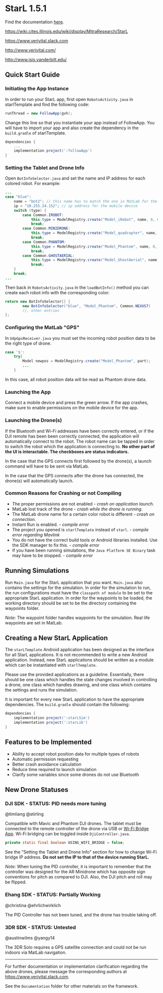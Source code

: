 # StarL 1.5.1

Find the documentation [here](https://verivital-starl-undergrads.github.io/starl/).

https://wiki.cites.illinois.edu/wiki/display/MitraResearch/StarL

https://www.verivital.slack.com

http://www.verivital.com/

http://www.isis.vanderbilt.edu/


## Quick Start Guide
### Initiating the App Instance
In order to run your StarL app, first open `RobotsActivity.java` in starlTemplate and find the following code:

```java
runThread = new FollowApp(gvh);
```

Change this line so that you instantiate your app instead of FollowApp. You will have to import your app and also create the dependency
in the `build.gradle` of starlTemplate.

```gradle
dependencies {
    ...
    implementation project(':followApp')
}
```
### Setting the Tablet and Drone Info
Open `BotInfoSelector.java` and set the name and IP address for each colored
robot. For example:
```java
...
case "blue":
    name = "bot2"; // this name has to match the one in MatLab for the color
    ip = "10.255.24.152"; // ip address for the mobile device
    switch (type) {
        case Common.IROBOT:
            this.type = ModelRegistry.create("Model_iRobot", name, 0, 0);
            break;
        case Common.MINIDRONE:
            this.type = ModelRegistry.create("Model_quadcopter", name, 0, 0);
            break;
        case Common.PHANTOM:
            this.type = ModelRegistry.create("Model_Phantom", name, 0, 0);
            break;
        case Common.GHOSTAERIAL:
            this.type = ModelRegistry.create("Model_GhostAerial", name, 0, 0);
            break;
    }
    break;
...
```
Then back in `RobotsActivity.java` in the `loadBotInfo()` method you can create each robot info 
with the corresponding color:
```java
return new BotInfoSelector[] {
        new BotInfoSelector("blue", "Model_Phantom", Common.NEXUS7)
        //, other entries
};
```

### Configuring the MatLab "GPS"
In `UdpGpsReceiver.java` you must set the incoming robot position data to be the right type of drone.
```java
case '$':
    try{
        Model newpos = ModelRegistry.create("Model_Phantom", part);
        ...
    }
```
In this case, all robot position data will be read as Phantom drone data.

### Launching the App
Connect a mobile device and press the green arrow. If the app crashes, make sure to enable permissions on the mobile device
for the app.

### Launching the Drone(s)
If the Bluetooth and Wi-Fi addresses have been correctly entered, or if the DJI remote has been been correctly
connected, the application will automatically connect to the robot. The robot name can be tapped in order to switch
the robot which the application is connecting to. **No other part of the UI is interactable. The checkboxes are status
indicators.** 

In the case that the GPS connects first followed by the drone(s), a launch command will have to be sent via MatLab.

In the case that the GPS connects after the drone has connected, the drone(s) will automatically launch.

### Common Reasons for Crashing or not Compiling
- The proper permissions are not enabled - *crash on application launch.*
- MatLab lost track of the drone - *crash while the drone is running.*
- The MatLab drone name for a certain color robot is different - *crash on connection.*
- Instant Run is enabled. - *compile error*
- The project you opened is `starlTemplate` instead of `starl`. - *compile error regarding Mavlink*
- You do not have the correct build tools or Android libraries installed. Use the SDK manager to fix this. - *compile error*
- If you have been running simulations, the `Java Platform SE Binary` task may have to be stopped. - *compile error*

## Running Simulations
Run `Main.java` for the StarL application that you want. `Main.java` also contains the settings for the simulation. In order for the simulation to run, the run configurations
must have the `classpath of module` to be set to the appropriate StarL application. In order for the waypoints to be loaded,
the working directory should be set to be the directory containing the waypoints folder.

*Note:* The waypoint folder handles waypoints for the simulation. Real life waypoints are set in MatLab.

## Creating a New StarL Application
The `starLTemplate` Android application has been designed as the interface for all StarL applications. It is not recommended
to write a new Android application. Instead, new StarL applications should be written as 
a module which can be instantiated with `starlTemplate`.

Please use the provided applications as a guideline. Essentially, there should be one class which handles the state changes
involved in controlling a drone, one class which handles drawing, and one class which contains the settings
and runs the simulation.

It is important for every new StarL application to have the appropriate dependencies. The `build.gradle` should contain the following:
```gradle
dependencies {
    implementation project(':starLSim')
    implementation project(':starLib')
}
```
## Features to be Implemented
- Ability to accept robot position data for multiple types of robots
- Automatic permission requesting
- Better crash avoidance calculation
- Reduce time required to launch simulation
- Clarify some variables since some drones do not use Bluetooth

## New Drone Statuses
### DJI SDK - STATUS: PID needs more tuning
@timliang @stirling

Compatible with Mavic and Phantom DJI drones.
The tablet must be connected to the remote controller of the drone via USB or [Wi-Fi Bridge App](https://github.com/dji-sdk/Android-Bridge-App). Wi-Fi bridging can be toggled inside `DjiController.java`.
```java
private static final boolean USING_WIFI_BRIDGE = false;
```
See the "Setting the Tablet and Drone Info" section for how to change Wi-Fi bridge IP address. **Do not set the IP to
that of the device running StarL.**

*Note:* When tuning the PID controller, it is important to remember that the controller was designed for
the AR Minidrone which has opposite sign conventions for pitch as compared to DJI. Also,
the DJI pitch and roll may be flipped.

### Ehang SDK - STATUS: Partially Working
@christina @ehrlichwirklich

The PID Controller has not been tuned, and the drone has trouble taking off.

### 3DR SDK - STATUS: Untested
@austinwilms @yangy14

The 3DR Solo requires a GPS satellite connection and could not be run indoors via MatLab navigation.

---
For further documentation or implementation clarification regarding the above drones, please message the corresponding authors at https://www.verivital.slack.com.

See the `Documentation` folder for other materials on the framework.

